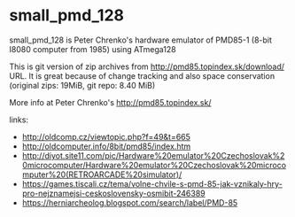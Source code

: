 # small_pmd_128

small_pmd_128 is Peter Chrenko's hardware emulator of PMD85-1 (8-bit I8080 computer from 1985) using ATmega128

This is git version of zip archives from http://pmd85.topindex.sk/download/ URL. It is great because of change tracking and also space conservation (original zips: 19MiB, git repo: 8.40 MiB)

More info at Peter Chrenko's http://pmd85.topindex.sk/

links:
* http://oldcomp.cz/viewtopic.php?f=49&t=665
* http://oldcomputer.info/8bit/pmd85/index.htm
* http://diyot.site11.com/pic/Hardware%20emulator%20Czechoslovak%20microcomputer/Hardware%20emulator%20Czechoslovak%20microcomputer%20(RETROARCADE%20simulator)/
* https://games.tiscali.cz/tema/volne-chvile-s-pmd-85-jak-vznikaly-hry-pro-nejznamejsi-ceskoslovensky-osmibit-246389
* https://herniarcheolog.blogspot.com/search/label/PMD-85

